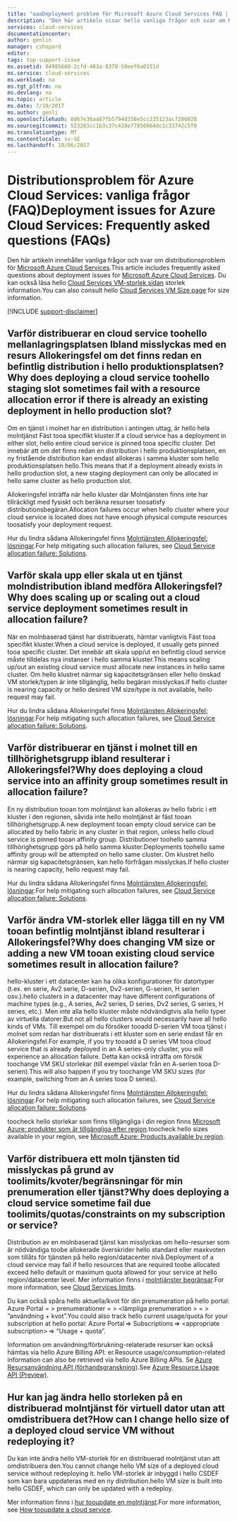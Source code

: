 ```yaml
---
title: "aaaDeployment problem för Microsoft Azure Cloud Services FAQ | Microsoft Docs"
description: "Den här artikeln visar hello vanliga frågor och svar om Microsoft Azure Cloud Services-distribution."
services: cloud-services
documentationcenter: 
author: genlin
manager: cshepard
editor: 
tags: top-support-issue
ms.assetid: 84985660-2cfd-483a-8378-50eef6a0151d
ms.service: cloud-services
ms.workload: na
ms.tgt_pltfrm: na
ms.devlang: na
ms.topic: article
ms.date: 7/10/2017
ms.author: genli
ms.openlocfilehash: 8d67e36aa87fb5794d358e5cc235123ac7286028
ms.sourcegitcommit: 523283cc1b3c37c428e77850964dc1c33742c5f0
ms.translationtype: MT
ms.contentlocale: sv-SE
ms.lasthandoff: 10/06/2017
---
```

# <a name="deployment-issues-for-azure-cloud-services-frequently-asked-questions-faqs"></a><span data-ttu-id="26544-103">Distributionsproblem för Azure Cloud Services: vanliga frågor (FAQ)</span><span class="sxs-lookup"><span data-stu-id="26544-103">Deployment issues for Azure Cloud Services: Frequently asked questions (FAQs)</span></span>

<span data-ttu-id="26544-104">Den här artikeln innehåller vanliga frågor och svar om distributionsproblem för [Microsoft Azure Cloud Services](https://azure.microsoft.com/services/cloud-services).</span><span class="sxs-lookup"><span data-stu-id="26544-104">This article includes frequently asked questions about deployment issues for [Microsoft Azure Cloud Services](https://azure.microsoft.com/services/cloud-services).</span></span> <span data-ttu-id="26544-105">Du kan också läsa hello [Cloud Services VM-storlek sidan](cloud-services-sizes-specs.md) storlek information.</span><span class="sxs-lookup"><span data-stu-id="26544-105">You can also consult hello [Cloud Services VM Size page](cloud-services-sizes-specs.md) for size information.</span></span>

[!INCLUDE [support-disclaimer](../../includes/support-disclaimer.md)]

## <a name="why-does-deploying-a-cloud-service-toohello-staging-slot-sometimes-fail-with-a-resource-allocation-error-if-there-is-already-an-existing-deployment-in-hello-production-slot"></a><span data-ttu-id="26544-106">Varför distribuerar en cloud service toohello mellanlagringsplatsen Ibland misslyckas med en resurs Allokeringsfel om det finns redan en befintlig distribution i hello produktionsplatsen?</span><span class="sxs-lookup"><span data-stu-id="26544-106">Why does deploying a cloud service toohello staging slot sometimes fail with a resource allocation error if there is already an existing deployment in hello production slot?</span></span>
<span data-ttu-id="26544-107">Om en tjänst i molnet har en distribution i antingen uttag, är hello hela molntjänst Fäst tooa specifikt kluster.</span><span class="sxs-lookup"><span data-stu-id="26544-107">If a cloud service has a deployment in either slot, hello entire cloud service is pinned tooa specific cluster.</span></span> <span data-ttu-id="26544-108">Det innebär att om det finns redan en distribution i hello produktionsplatsen, en ny fristående distribution kan endast allokeras i samma kluster som hello produktionsplatsen hello.</span><span class="sxs-lookup"><span data-stu-id="26544-108">This means that if a deployment already exists in hello production slot, a new staging deployment can only be allocated in hello same cluster as hello production slot.</span></span>

<span data-ttu-id="26544-109">Allokeringsfel inträffa när hello kluster där Molntjänsten finns inte har tillräckligt med fysiskt och beräkna resurser toosatisfy distributionsbegäran.</span><span class="sxs-lookup"><span data-stu-id="26544-109">Allocation failures occur when hello cluster where your cloud service is located does not have enough physical compute resources toosatisfy your deployment request.</span></span>

<span data-ttu-id="26544-110">Hur du lindra sådana Allokeringsfel finns [Molntjänsten Allokeringsfel: lösningar](cloud-services-allocation-failures.md#solutions).</span><span class="sxs-lookup"><span data-stu-id="26544-110">For help mitigating such allocation failures, see [Cloud Service allocation failure: Solutions](cloud-services-allocation-failures.md#solutions).</span></span>

## <a name="why-does-scaling-up-or-scaling-out-a-cloud-service-deployment-sometimes-result-in-allocation-failure"></a><span data-ttu-id="26544-111">Varför skala upp eller skala ut en tjänst molndistribution ibland medföra Allokeringsfel?</span><span class="sxs-lookup"><span data-stu-id="26544-111">Why does scaling up or scaling out a cloud service deployment sometimes result in allocation failure?</span></span>
<span data-ttu-id="26544-112">När en molnbaserad tjänst har distribuerats, hämtar vanligtvis Fäst tooa specifikt kluster.</span><span class="sxs-lookup"><span data-stu-id="26544-112">When a cloud service is deployed, it usually gets pinned tooa specific cluster.</span></span> <span data-ttu-id="26544-113">Det innebär att skala upp/ut en befintlig cloud service måste tilldelas nya instanser i hello samma kluster.</span><span class="sxs-lookup"><span data-stu-id="26544-113">This means scaling up/out an existing cloud service must allocate new instances in hello same cluster.</span></span> <span data-ttu-id="26544-114">Om hello klustret närmar sig kapacitetsgränsen eller hello önskad VM storlek/typen är inte tillgänglig, hello begäran misslyckas.</span><span class="sxs-lookup"><span data-stu-id="26544-114">If hello cluster is nearing capacity or hello desired VM size/type is not available, hello request may fail.</span></span>

<span data-ttu-id="26544-115">Hur du lindra sådana Allokeringsfel finns [Molntjänsten Allokeringsfel: lösningar](cloud-services-allocation-failures.md#solutions).</span><span class="sxs-lookup"><span data-stu-id="26544-115">For help mitigating such allocation failures, see [Cloud Service allocation failure: Solutions](cloud-services-allocation-failures.md#solutions).</span></span>

## <a name="why-does-deploying-a-cloud-service-into-an-affinity-group-sometimes-result-in-allocation-failure"></a><span data-ttu-id="26544-116">Varför distribuerar en tjänst i molnet till en tillhörighetsgrupp ibland resulterar i Allokeringsfel?</span><span class="sxs-lookup"><span data-stu-id="26544-116">Why does deploying a cloud service into an affinity group sometimes result in allocation failure?</span></span>
<span data-ttu-id="26544-117">En ny distribution tooan tom molntjänst kan allokeras av hello fabric i ett kluster i den regionen, såvida inte hello molntjänst är fäst tooan tillhörighetsgrupp.</span><span class="sxs-lookup"><span data-stu-id="26544-117">A new deployment tooan empty cloud service can be allocated by hello fabric in any cluster in that region, unless hello cloud service is pinned tooan affinity group.</span></span> <span data-ttu-id="26544-118">Distributioner toohello samma tillhörighetsgrupp görs på hello samma kluster.</span><span class="sxs-lookup"><span data-stu-id="26544-118">Deployments toohello same affinity group will be attempted on hello same cluster.</span></span> <span data-ttu-id="26544-119">Om klustret hello närmar sig kapacitetsgränsen, kan hello förfrågan misslyckas.</span><span class="sxs-lookup"><span data-stu-id="26544-119">If hello cluster is nearing capacity, hello request may fail.</span></span>

<span data-ttu-id="26544-120">Hur du lindra sådana Allokeringsfel finns [Molntjänsten Allokeringsfel: lösningar](cloud-services-allocation-failures.md#solutions).</span><span class="sxs-lookup"><span data-stu-id="26544-120">For help mitigating such allocation failures, see [Cloud Service allocation failure: Solutions](cloud-services-allocation-failures.md#solutions).</span></span>

## <a name="why-does-changing-vm-size-or-adding-a-new-vm-tooan-existing-cloud-service-sometimes-result-in-allocation-failure"></a><span data-ttu-id="26544-121">Varför ändra VM-storlek eller lägga till en ny VM tooan befintlig molntjänst ibland resulterar i Allokeringsfel?</span><span class="sxs-lookup"><span data-stu-id="26544-121">Why does changing VM size or adding a new VM tooan existing cloud service sometimes result in allocation failure?</span></span>
<span data-ttu-id="26544-122">hello-kluster i ett datacenter kan ha olika konfigurationer för datortyper (t.ex. en serie, Av2 serie, D-serien, Dv2-serien, G-serien, H serien osv.).</span><span class="sxs-lookup"><span data-stu-id="26544-122">hello clusters in a datacenter may have different configurations of machine types (e.g., A series, Av2 series, D series, Dv2 series, G series, H series, etc.).</span></span> <span data-ttu-id="26544-123">Men inte alla hello kluster måste nödvändigtvis alla hello typer av virtuella datorer.</span><span class="sxs-lookup"><span data-stu-id="26544-123">But not all hello clusters would necessarily have all hello kinds of VMs.</span></span> <span data-ttu-id="26544-124">Till exempel om du försöker tooadd D-serien VM tooa tjänst i molnet som redan har distribuerats i ett kluster som en serie endast får en Allokeringsfel.</span><span class="sxs-lookup"><span data-stu-id="26544-124">For example, if you try tooadd a D series VM tooa cloud service that is already deployed in an A series-only cluster, you will experience an allocation failure.</span></span> <span data-ttu-id="26544-125">Detta kan också inträffa om försök toochange VM SKU storlekar (till exempel växlar från en A-serien tooa D-serien).</span><span class="sxs-lookup"><span data-stu-id="26544-125">This will also happen if you try toochange VM SKU sizes (for example, switching from an A series tooa D series).</span></span>

<span data-ttu-id="26544-126">Hur du lindra sådana Allokeringsfel finns [Molntjänsten Allokeringsfel: lösningar](cloud-services-allocation-failures.md#solutions).</span><span class="sxs-lookup"><span data-stu-id="26544-126">For help mitigating such allocation failures, see [Cloud Service allocation failure: Solutions](cloud-services-allocation-failures.md#solutions).</span></span>

<span data-ttu-id="26544-127">toocheck hello storlekar som finns tillgängliga i din region finns [Microsoft Azure: produkter som är tillgängliga efter region](https://azure.microsoft.com/regions/services).</span><span class="sxs-lookup"><span data-stu-id="26544-127">toocheck hello sizes available in your region, see [Microsoft Azure: Products available by region](https://azure.microsoft.com/regions/services).</span></span>

## <a name="why-does-deploying-a-cloud-service-sometime-fail-due-toolimitsquotasconstraints-on-my-subscription-or-service"></a><span data-ttu-id="26544-128">Varför distribuera ett moln tjänsten tid misslyckas på grund av toolimits/kvoter/begränsningar för min prenumeration eller tjänst?</span><span class="sxs-lookup"><span data-stu-id="26544-128">Why does deploying a cloud service sometime fail due toolimits/quotas/constraints on my subscription or service?</span></span>
<span data-ttu-id="26544-129">Distribution av en molnbaserad tjänst kan misslyckas om hello-resurser som är nödvändiga toobe allokerade överskrider hello standard eller maxkvoten som tillåts för tjänsten på hello region/datacenter nivå.</span><span class="sxs-lookup"><span data-stu-id="26544-129">Deployment of a cloud service may fail if hello resources that are required toobe allocated exceed hello default or maximum quota allowed for your service at hello region/datacenter level.</span></span> <span data-ttu-id="26544-130">Mer information finns i [molntjänster begränsar](../azure-subscription-service-limits.md#cloud-services-limits).</span><span class="sxs-lookup"><span data-stu-id="26544-130">For more information, see [Cloud Services limits](../azure-subscription-service-limits.md#cloud-services-limits).</span></span>

<span data-ttu-id="26544-131">Du kan också spåra hello aktuella/kvot för din prenumeration på hello portal: Azure Portal = > prenumerationer = > \<lämpliga prenumeration > = > ”användning + kvot”.</span><span class="sxs-lookup"><span data-stu-id="26544-131">You could also track hello current usage/quota for your subscription at hello portal: Azure Portal => Subscriptions => \<appropriate subscription> => “Usage + quota”.</span></span>

<span data-ttu-id="26544-132">Information om användning/förbrukning-relaterade resurser kan också hämtas via hello Azure Billing API: er.</span><span class="sxs-lookup"><span data-stu-id="26544-132">Resource usage/consumption-related information can also be retrieved via hello Azure Billing APIs.</span></span> <span data-ttu-id="26544-133">Se [Azure Resursanvändning API (förhandsgranskning)](../billing/billing-usage-rate-card-overview.md#azure-resource-usage-api-preview).</span><span class="sxs-lookup"><span data-stu-id="26544-133">See [Azure Resource Usage API (Preview)](../billing/billing-usage-rate-card-overview.md#azure-resource-usage-api-preview).</span></span>

## <a name="how-can-i-change-hello-size-of-a-deployed-cloud-service-vm-without-redeploying-it"></a><span data-ttu-id="26544-134">Hur kan jag ändra hello storleken på en distribuerad molntjänst för virtuell dator utan att omdistribuera det?</span><span class="sxs-lookup"><span data-stu-id="26544-134">How can I change hello size of a deployed cloud service VM without redeploying it?</span></span>
<span data-ttu-id="26544-135">Du kan inte ändra hello VM-storlek för en distribuerad molntjänst utan att omdistribuera den.</span><span class="sxs-lookup"><span data-stu-id="26544-135">You cannot change hello VM size of a deployed cloud service without redeploying it.</span></span> <span data-ttu-id="26544-136">hello VM-storlek är inbyggd i hello CSDEF som kan bara uppdateras med en ny distribution.</span><span class="sxs-lookup"><span data-stu-id="26544-136">hello VM size is built into hello CSDEF, which can only be updated with a redeploy.</span></span>

<span data-ttu-id="26544-137">Mer information finns i [hur tooupdate en molntjänst](cloud-services-update-azure-service.md).</span><span class="sxs-lookup"><span data-stu-id="26544-137">For more information, see [How tooupdate a cloud service](cloud-services-update-azure-service.md).</span></span>

 
